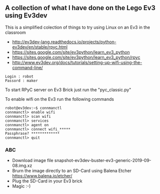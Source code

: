 ## A collection of what I have done on the Lego Ev3 using Ev3dev 
This is a simplified colection of things to try using Linux on an Ev3 in the classroom

* http://ev3dev-lang.readthedocs.io/projects/python-ev3dev/en/stable/rpyc.html
* https://sites.google.com/site/ev3python/learn_ev3_python
* https://sites.google.com/site/ev3python/learn_ev3_python/rpyc
* http://www.ev3dev.org/docs/tutorials/setting-up-wifi-using-the-command-line/




```
Login : robot
Passord : maker
```

To start RPyC server on Ev3 Brick just run the "pyc_classic.py"

To enable wifi on the Ev3 run the following commands
```
robot@ev3dev:~$ connmanctl
connmanctl> enable wifi
connmanctl> scan wifi
connmanctl> services
connmanctl> agent on
connmanctl> connect wifi_*****
Passphrase? *************
connmanctl> quit
```


### ABC
* Download image file snapshot-ev3dev-buster-ev3-generic-2019-09-08.img.xz
* Brurn the image directly to an SD-Card using Balena Etcher  https://www.balena.io/etcher/
* Plug the SD-Card in your Ev3 brick
* Magic :-)
